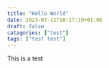 ```yaml
---
title: "Hello World"
date: 2023-07-11T10:17:10+01:00
draft: false
catagories: ["test"]
tags: ["test test"]
---
```


This is a test